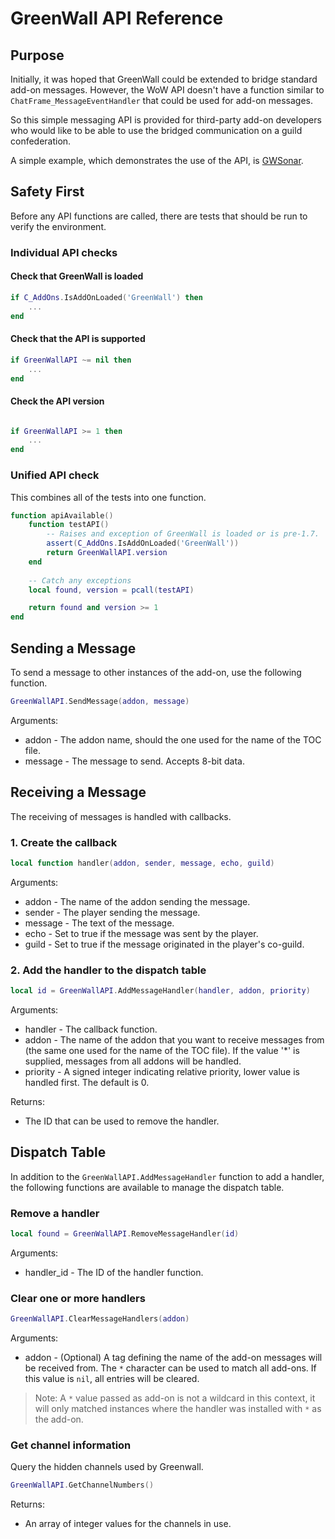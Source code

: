 

# GreenWall API Reference

## Purpose

Initially, it was hoped that GreenWall could be extended to bridge
standard add-on messages.  However, the WoW API doesn't have a function
similar to `ChatFrame_MessageEventHandler` that could be used
for add-on messages.

So this simple messaging API is provided for third-party add-on developers
who would like to be able to use the bridged communication on a guild
confederation.

A simple example, which demonstrates the use of the API, is [GWSonar](https://github.com/AIE-Guild/GWSonar).


## Safety First

Before any API functions are called, there are tests that should be
run to verify the environment.

### Individual API checks

#### Check that GreenWall is loaded

```lua
if C_AddOns.IsAddOnLoaded('GreenWall') then
	...
end
```

#### Check that the API is supported

```lua
if GreenWallAPI ~= nil then
    ...
end
```

#### Check the API version

```lua

if GreenWallAPI >= 1 then
    ...
end
```

### Unified API check

This combines all of the tests into one function.

```lua
function apiAvailable()
    function testAPI()
        -- Raises and exception of GreenWall is loaded or is pre-1.7.
        assert(C_AddOns.IsAddOnLoaded('GreenWall'))
        return GreenWallAPI.version
	end
    
	-- Catch any exceptions
	local found, version = pcall(testAPI)

	return found and version >= 1
end
```


## Sending a Message

To send a message to other instances of the add-on, use the following function.

```lua
GreenWallAPI.SendMessage(addon, message)
```

Arguments:

- addon - The addon name, should the one used for the name of the TOC file.
- message - The message to send. Accepts 8-bit data.


## Receiving a Message

The receiving of messages is handled with callbacks. 

### 1. Create the callback

```lua
local function handler(addon, sender, message, echo, guild)
```

Arguments:

- addon - The name of the addon sending the message.
- sender - The player sending the message.
- message - The text of the message.
- echo - Set to true if the message was sent by the player.
- guild - Set to true if the message originated in the player's co-guild.

### 2. Add the handler to the dispatch table

```lua
local id = GreenWallAPI.AddMessageHandler(handler, addon, priority)
```

Arguments:

- handler - The callback function.
- addon - The name of the addon that you want to receive messages from (the same one used for the name of the TOC file).  If the value '*' is supplied, messages from all addons will be handled.
-  priority - A signed integer indicating relative priority, lower value is handled first.  The default is 0.

Returns:

- The ID that can be used to remove the handler.

## Dispatch Table

In addition to the `GreenWallAPI.AddMessageHandler` function to add a handler,
the following functions are available to manage the dispatch table.

### Remove a handler

```lua
local found = GreenWallAPI.RemoveMessageHandler(id)
```

Arguments:

- handler_id - The ID of the handler function.

### Clear one or more handlers

```lua
GreenWallAPI.ClearMessageHandlers(addon)
```

Arguments:

- addon - (Optional) A tag defining the name of the add-on messages will be 
  received from. The `*` character can be used to match all add-ons. If this 
  value is `nil`, all entries will be cleared.

> Note: A `*` value passed as add-on is not a wildcard in this context, it will only matched instances where the handler was installed with `*` as the add-on.

### Get channel information

Query the hidden channels used by Greenwall.

```lua
GreenWallAPI.GetChannelNumbers()
```

Returns:

- An array of integer values for the channels in use.

